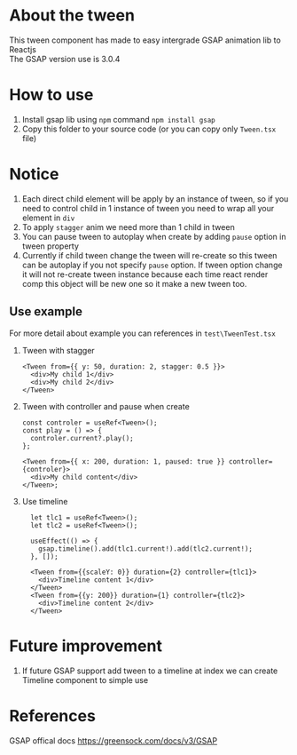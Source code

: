 # About the tween

This tween component has made to easy intergrade GSAP animation lib to Reactjs  
The GSAP version use is 3.0.4

# How to use

1. Install gsap lib using `npm` command `npm install gsap`
2. Copy this folder to your source code (or you can copy only `Tween.tsx` file)

# Notice

1. Each direct child element will be apply by an instance of tween, so if you need to control child in 1 instance of tween you need to wrap all your element in `div`
2. To apply `stagger` anim we need more than 1 child in tween
3. You can pause tween to autoplay when create by adding `pause` option in tween property
4. Currently if child tween change the tween will re-create so this tween can be autoplay if you not specify `pause` option. If tween option change it will not re-create tween instance because each time react render comp this object will be new one so it make a new tween too.

## Use example

For more detail about example you can references in `test\TweenTest.tsx`

1. Tween with stagger
   ```tsx
   <Tween from={{ y: 50, duration: 2, stagger: 0.5 }}>
     <div>My child 1</div>
     <div>My child 2</div>
   </Tween>
   ```
2. Tween with controller and pause when create

   ```tsx
   const controler = useRef<Tween>();
   const play = () => {
     controler.current?.play();
   };

   <Tween from={{ x: 200, duration: 1, paused: true }} controller={controler}>
     <div>My child content</div>
   </Tween>;
   ```

3. Use timeline

   ```tsx
     let tlc1 = useRef<Tween>();
     let tlc2 = useRef<Tween>();

     useEffect(() => {
       gsap.timeline().add(tlc1.current!).add(tlc2.current!);
     }, []);

     <Tween from={{scaleY: 0}} duration={2} controller={tlc1}>
       <div>Timeline content 1</div>
     </Tween>
     <Tween from={{y: 200}} duration={1} controller={tlc2}>
       <div>Timeline content 2</div>
     </Tween>
   ```

# Future improvement

1. If future GSAP support add tween to a timeline at index we can create Timeline component to simple use

# References

GSAP offical docs https://greensock.com/docs/v3/GSAP
